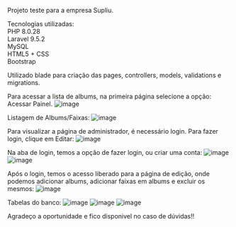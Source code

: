 Projeto teste para a empresa Supliu.

Tecnologias utilizadas: <br/>
PHP 8.0.28 <br/>
Laravel 9.5.2 <br/>
MySQL <br/>
HTML5 + CSS <br/>
Bootstrap <br/>


Utilizado blade para criação das pages, controllers, models, validations e migrations.

Para acessar a lista de albums, na primeira página selecione a opção: Acessar Painel.
![image](https://github.com/meirellos/Supliu/assets/72823459/5a70b970-8ae4-4504-9049-01950e3fc846)

Listagem de Albums/Faixas:
![image](https://github.com/meirellos/Supliu/assets/72823459/cb93ba9f-8e31-4a94-9b18-696ad2344907)

Para visualizar a página de administrador, é necessário login. Para fazer login, clique em Editar:
![image](https://github.com/meirellos/Supliu/assets/72823459/21406866-6c9a-4874-bf14-5515d7dfa5e9)

Na aba de login, temos a opção de fazer login, ou criar uma conta:
![image](https://github.com/meirellos/Supliu/assets/72823459/39ce1e20-f960-465b-b7e1-9a29b510a469)
![image](https://github.com/meirellos/Supliu/assets/72823459/03ce9db9-c2d4-451c-8e78-e3a856adc8c3)

Após o login, temos o acesso liberado para a página de edição, onde podemos adicionar albums, adicionar faixas em albums e excluir os mesmos:
![image](https://github.com/meirellos/Supliu/assets/72823459/034d5fdf-e034-437a-a0cd-497988e99f7c)

Tabelas do banco:
![image](https://github.com/meirellos/Supliu/assets/72823459/c4961f0b-8fe2-49c7-af97-fdbb68b41edd)
![image](https://github.com/meirellos/Supliu/assets/72823459/2eeed57c-d30a-4eef-abaa-b4144a36526f)
![image](https://github.com/meirellos/Supliu/assets/72823459/7b5e6a26-5600-473c-8d27-f7dddacb0cff)

Agradeço a oportunidade e fico disponivel no caso de dúvidas!!
